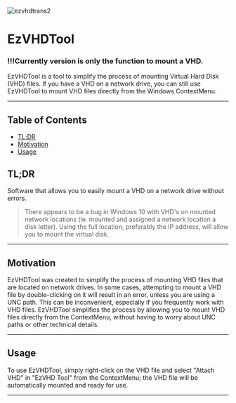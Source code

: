 ![ezvhdtrans2](https://user-images.githubusercontent.com/59510695/232297256-3ad30397-ec84-4788-8019-b205392662a4.png)
# EzVHDTool
### !!!Currently version is only the function to mount a VHD. 

EzVHDTool is a tool to simplify the process of mounting Virtual Hard Disk (VHD) files. 
If you have a VHD on a network drive, you can still use EzVHDTool to mount VHD files directly from the Windows ContextMenu.
___
## Table of Contents
- [TL;DR](https://github.com/yuan-chan/ezvhdtool#tldr)
- [Motivation](https://github.com/yuan-chan/ezvhdtool#Motivation)
- [Usage](https://github.com/yuan-chan/ezvhdtool#Usage)

## TL;DR
Software that allows you to easily mount a VHD on a network drive without errors.
>There appears to be a bug in Windows 10 with VHD's on mounted network locations (ie. mounted and assigned a network location a disk letter). Using the full location, preferably the IP address, will allow you to mount the virtual disk.
___
## Motivation

EzVHDTool was created to simplify the process of mounting VHD files that are located on network drives. In some cases, attempting to mount a VHD file by double-clicking on it will result in an error, unless you are using a UNC path. This can be inconvenient, especially if you frequently work with VHD files. EzVHDTool simplifies the process by allowing you to mount VHD files directly from the ContextMenu, without having to worry about UNC paths or other technical details.
___

## Usage

To use EzVHDTool, simply right-click on the VHD file and select "Attach VHD" in "EzVHD Tool" from the ContextMenu; the VHD file will be automatically mounted and ready for use.
___
